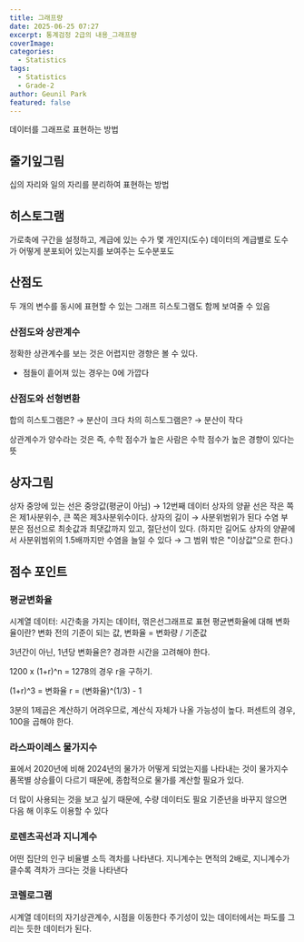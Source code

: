 ```yaml
---
title: 그래프량
date: 2025-06-25 07:27
excerpt: 통계검정 2급의 내용_그래프량
coverImage: 
categories:
  - Statistics
tags:
  - Statistics
  - Grade-2
author: Geunil Park
featured: false
---
```


데이터를 그래프로 표현하는 방법

## 줄기잎그림

십의 자리와 일의 자리를 분리하여 표현하는 방법

## 히스토그램

가로축에 구간을 설정하고, 계급에 있는 수가 몇 개인지(도수)
데이터의 계급별로 도수가 어떻게 분포되어 있는지를 보여주는 도수분포도

## 산점도

두 개의 변수를 동시에 표현할 수 있는 그래프
히스토그램도 함께 보여줄 수 있음

### 산점도와 상관계수

정확한 상관계수를 보는 것은 어렵지만 경향은 볼 수 있다.
 - 점들이 흩어져 있는 경우는 0에 가깝다

### 산점도와 선형변환

합의 히스토그램은? → 분산이 크다
차의 히스토그램은? → 분산이 작다

상관계수가 양수라는 것은 즉, 수학 점수가 높은 사람은 수학 점수가 높은 경향이 있다는 뜻

## 상자그림

상자 중앙에 있는 선은 중앙값(평균이 아님) → 12번째 데이터
상자의 양끝 선은 작은 쪽은 제1사분위수, 큰 쪽은 제3사분위수이다.
	상자의 길이 → 사분위범위가 된다
수염 부분은 점선으로 최솟값과 최댓값까지 있고, 절단선이 있다.
(하지만 길어도 상자의 양끝에서 사분위범위의 1.5배까지만 수염을 늘일 수 있다 → 그 범위 밖은 "이상값"으로 한다.)

## 점수 포인트

### 평균변화율

시계열 데이터: 시간축을 가지는 데이터, 꺾은선그래프로 표현
평균변화율에 대해
변화율이란?
변화 전의 기준이 되는 값,
변화율 = 변화량 / 기준값

3년간이 아닌, 1년당 변화율은?
경과한 시간을 고려해야 한다.

1200 x (1+r)^n = 1278의 경우 r을 구하기.

(1+r)^3 = 변화율
r = (변화율)^(1/3) - 1

3분의 1제곱은 계산하기 어려우므로, 계산식 자체가 나올 가능성이 높다.
퍼센트의 경우, 100을 곱해야 한다.

### 라스파이레스 물가지수

표에서 2020년에 비해 2024년의 물가가 어떻게 되었는지를 나타내는 것이 물가지수
품목별 상승률이 다르기 때문에, 종합적으로 물가를 계산할 필요가 있다.

더 많이 사용되는 것을 보고 싶기 때문에, 수량 데이터도 필요
기준년을 바꾸지 않으면 다음 해 이후도 이용할 수 있다

### 로렌츠곡선과 지니계수

어떤 집단의 인구 비율별 소득 격차를 나타낸다.
지니계수는 면적의 2배로, 지니계수가 클수록 격차가 크다는 것을 나타낸다

### 코렐로그램

시계열 데이터의 자기상관계수, 시점을 이동한다
주기성이 있는 데이터에서는 파도를 그리는 듯한 데이터가 된다. 